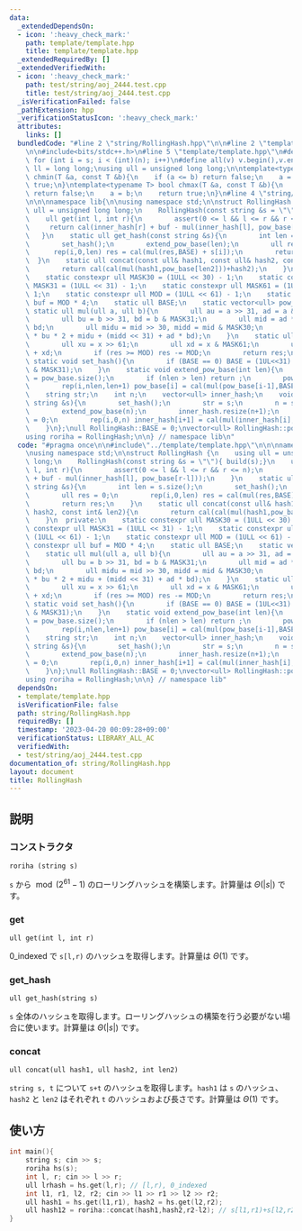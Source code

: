 ```yaml
---
data:
  _extendedDependsOn:
  - icon: ':heavy_check_mark:'
    path: template/template.hpp
    title: template/template.hpp
  _extendedRequiredBy: []
  _extendedVerifiedWith:
  - icon: ':heavy_check_mark:'
    path: test/string/aoj_2444.test.cpp
    title: test/string/aoj_2444.test.cpp
  _isVerificationFailed: false
  _pathExtension: hpp
  _verificationStatusIcon: ':heavy_check_mark:'
  attributes:
    links: []
  bundledCode: "#line 2 \"string/RollingHash.hpp\"\n\n#line 2 \"template/template.hpp\"\
    \n\n#include<bits/stdc++.h>\n#line 5 \"template/template.hpp\"\n#define rep(i,s,n)\
    \ for (int i = s; i < (int)(n); i++)\n#define all(v) v.begin(),v.end()\n\nusing\
    \ ll = long long;\nusing ull = unsigned long long;\n\ntemplate<typename T> bool\
    \ chmin(T &a, const T &b){\n    if (a <= b) return false;\n    a = b;\n    return\
    \ true;\n}\ntemplate<typename T> bool chmax(T &a, const T &b){\n    if (a >= b)\
    \ return false;\n    a = b;\n    return true;\n}\n#line 4 \"string/RollingHash.hpp\"\
    \n\n\nnamespace lib{\n\nusing namespace std;\n\nstruct RollingHash {\n    using\
    \ ull = unsigned long long;\n    RollingHash(const string &s = \"\"){ build(s);}\n\
    \    ull get(int l, int r){\n        assert(0 <= l && l <= r && r <= n);\n   \
    \     return cal(inner_hash[r] + buf - mul(inner_hash[l], pow_base[r-l]));\n \
    \   }\n    static ull get_hash(const string &s){\n        int len = s.size();\n\
    \        set_hash();\n        extend_pow_base(len);\n        ull res = 0;\n  \
    \      rep(i,0,len) res = cal(mul(res,BASE) + s[i]);\n        return res;\n  \
    \  }\n    static ull concat(const ull& hash1, const ull& hash2, const int& len2){\n\
    \        return cal(cal(mul(hash1,pow_base[len2]))+hash2);\n    }\n  private:\n\
    \    static constexpr ull MASK30 = (1ULL << 30) - 1;\n    static constexpr ull\
    \ MASK31 = (1ULL << 31) - 1;\n    static constexpr ull MASK61 = (1ULL << 61) -\
    \ 1;\n    static constexpr ull MOD = (1ULL << 61) - 1;\n    static constexpr ull\
    \ buf = MOD * 4;\n    static ull BASE;\n    static vector<ull> pow_base;\n   \
    \ static ull mul(ull a, ull b){\n        ull au = a >> 31, ad = a & MASK31;\n\
    \        ull bu = b >> 31, bd = b & MASK31;\n        ull mid = ad * bu + au *\
    \ bd;\n        ull midu = mid >> 30, midd = mid & MASK30;\n        return (au\
    \ * bu * 2 + midu + (midd << 31) + ad * bd);\n    }\n    static ull cal(ull x){\n\
    \        ull xu = x >> 61;\n        ull xd = x & MASK61;\n        ull res = xu\
    \ + xd;\n        if (res >= MOD) res -= MOD;\n        return res;\n    }\n   \
    \ static void set_hash(){\n        if (BASE == 0) BASE = (1UL<<31) + (random_device()()\
    \ & MASK31);\n    }\n    static void extend_pow_base(int len){\n        int nlen\
    \ = pow_base.size();\n        if (nlen > len) return ;\n        pow_base.resize(len+1);\n\
    \        rep(i,nlen,len+1) pow_base[i] = cal(mul(pow_base[i-1],BASE));\n    }\n\
    \    string str;\n    int n;\n    vector<ull> inner_hash;\n    void build(const\
    \ string &s){\n        set_hash();\n        str = s;\n        n = s.size();\n\
    \        extend_pow_base(n);\n        inner_hash.resize(n+1);\n        inner_hash[0]\
    \ = 0;\n        rep(i,0,n) inner_hash[i+1] = cal(mul(inner_hash[i],BASE) + s[i]);\n\
    \    }\n};\null RollingHash::BASE = 0;\nvector<ull> RollingHash::pow_base = vector<ull>(1,1);\n\
    using roriha = RollingHash;\n\n} // namespace lib\n"
  code: "#pragma once\n\n#include\"../template/template.hpp\"\n\n\nnamespace lib{\n\
    \nusing namespace std;\n\nstruct RollingHash {\n    using ull = unsigned long\
    \ long;\n    RollingHash(const string &s = \"\"){ build(s);}\n    ull get(int\
    \ l, int r){\n        assert(0 <= l && l <= r && r <= n);\n        return cal(inner_hash[r]\
    \ + buf - mul(inner_hash[l], pow_base[r-l]));\n    }\n    static ull get_hash(const\
    \ string &s){\n        int len = s.size();\n        set_hash();\n        extend_pow_base(len);\n\
    \        ull res = 0;\n        rep(i,0,len) res = cal(mul(res,BASE) + s[i]);\n\
    \        return res;\n    }\n    static ull concat(const ull& hash1, const ull&\
    \ hash2, const int& len2){\n        return cal(cal(mul(hash1,pow_base[len2]))+hash2);\n\
    \    }\n  private:\n    static constexpr ull MASK30 = (1ULL << 30) - 1;\n    static\
    \ constexpr ull MASK31 = (1ULL << 31) - 1;\n    static constexpr ull MASK61 =\
    \ (1ULL << 61) - 1;\n    static constexpr ull MOD = (1ULL << 61) - 1;\n    static\
    \ constexpr ull buf = MOD * 4;\n    static ull BASE;\n    static vector<ull> pow_base;\n\
    \    static ull mul(ull a, ull b){\n        ull au = a >> 31, ad = a & MASK31;\n\
    \        ull bu = b >> 31, bd = b & MASK31;\n        ull mid = ad * bu + au *\
    \ bd;\n        ull midu = mid >> 30, midd = mid & MASK30;\n        return (au\
    \ * bu * 2 + midu + (midd << 31) + ad * bd);\n    }\n    static ull cal(ull x){\n\
    \        ull xu = x >> 61;\n        ull xd = x & MASK61;\n        ull res = xu\
    \ + xd;\n        if (res >= MOD) res -= MOD;\n        return res;\n    }\n   \
    \ static void set_hash(){\n        if (BASE == 0) BASE = (1UL<<31) + (random_device()()\
    \ & MASK31);\n    }\n    static void extend_pow_base(int len){\n        int nlen\
    \ = pow_base.size();\n        if (nlen > len) return ;\n        pow_base.resize(len+1);\n\
    \        rep(i,nlen,len+1) pow_base[i] = cal(mul(pow_base[i-1],BASE));\n    }\n\
    \    string str;\n    int n;\n    vector<ull> inner_hash;\n    void build(const\
    \ string &s){\n        set_hash();\n        str = s;\n        n = s.size();\n\
    \        extend_pow_base(n);\n        inner_hash.resize(n+1);\n        inner_hash[0]\
    \ = 0;\n        rep(i,0,n) inner_hash[i+1] = cal(mul(inner_hash[i],BASE) + s[i]);\n\
    \    }\n};\null RollingHash::BASE = 0;\nvector<ull> RollingHash::pow_base = vector<ull>(1,1);\n\
    using roriha = RollingHash;\n\n} // namespace lib"
  dependsOn:
  - template/template.hpp
  isVerificationFile: false
  path: string/RollingHash.hpp
  requiredBy: []
  timestamp: '2023-04-20 00:09:28+09:00'
  verificationStatus: LIBRARY_ALL_AC
  verifiedWith:
  - test/string/aoj_2444.test.cpp
documentation_of: string/RollingHash.hpp
layout: document
title: RollingHash
---
```


## 説明

### コンストラクタ

`roriha (string s)`

`s` から $\bmod (2^{61}-1)$ のローリングハッシュを構築します。計算量は $\Theta(|s|)$ です。

### get 

`ull get(int l, int r)`

0_indexed で `s[l,r)` のハッシュを取得します。計算量は $\Theta(1)$ です。

### get_hash

`ull get_hash(string s)`

`s` 全体のハッシュを取得します。ローリングハッシュの構築を行う必要がない場合に使います。計算量は $\Theta(|s|)$ です。

### concat

`ull concat(ull hash1, ull hash2, int len2)`

`string s, t` について `s+t` のハッシュを取得します。`hash1` は `s` のハッシュ、`hash2` と `len2` はそれぞれ `t` のハッシュおよび長さです。計算量は $\Theta(1)$ です。

## 使い方

```cpp
int main(){
    string s; cin >> s;
    roriha hs(s);
    int l, r; cin >> l >> r;
    ull lrhash = hs.get(l,r); // [l,r), 0_indexed
    int l1, r1, l2, r2; cin >> l1 >> r1 >> l2 >> r2;
    ull hash1 = hs.get(l1,r1), hash2 = hs.get(l2,r2);
    ull hash12 = roriha::concat(hash1,hash2,r2-l2); // s[l1,r1)+s[l2,r2) のハッシュを取得する
}

```
